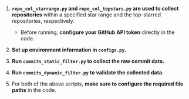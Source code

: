 1. **`repo_col_starrange.py` and `repo_col_topstars.py` are used to collect repositories** within a specified star range and the top-starred repositories, respectively.
   * Before running, **configure your GitHub API token** directly in the code.

2. **Set up environment information in `configs.py`.**
3. **Run `commits_static_filter.py` to collect the raw commit data.**
4. **Run `commits_dynamic_filter.py` to validate the collected data.**
5. For both of the above scripts, **make sure to configure the required file paths** in the code.
